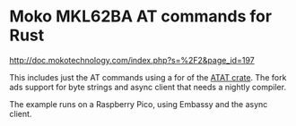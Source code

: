 # Moko MKL62BA AT commands for Rust


http://doc.mokotechnology.com/index.php?s=%2F2&page_id=197

This includes just the AT commands using a for of the [ATAT crate](https://github.com/BlackbirdHQ/atat).
The fork ads support for byte strings and async client that needs a nightly compiler.

The example runs on a Raspberry Pico, using Embassy and the async client.